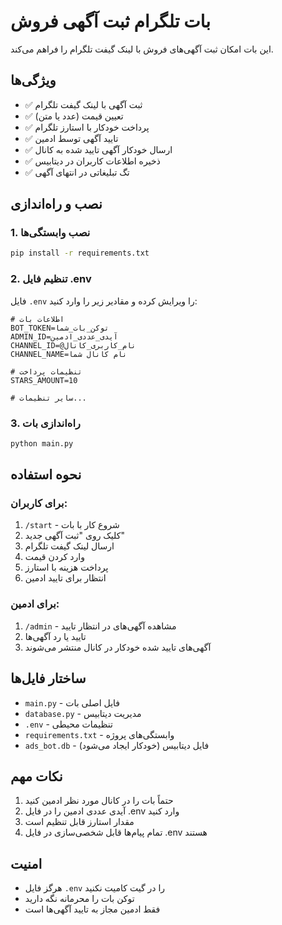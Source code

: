 # بات تلگرام ثبت آگهی فروش

این بات امکان ثبت آگهی‌های فروش با لینک گیفت تلگرام را فراهم می‌کند.

## ویژگی‌ها

- ✅ ثبت آگهی با لینک گیفت تلگرام
- ✅ تعیین قیمت (عدد یا متن)
- ✅ پرداخت خودکار با استارز تلگرام
- ✅ تایید آگهی توسط ادمین
- ✅ ارسال خودکار آگهی تایید شده به کانال
- ✅ ذخیره اطلاعات کاربران در دیتابیس
- ✅ تگ تبلیغاتی در انتهای آگهی

## نصب و راه‌اندازی

### 1. نصب وابستگی‌ها

```bash
pip install -r requirements.txt
```

### 2. تنظیم فایل .env

فایل `.env` را ویرایش کرده و مقادیر زیر را وارد کنید:

```env
# اطلاعات بات
BOT_TOKEN=توکن_بات_شما
ADMIN_ID=آیدی_عددی_ادمین
CHANNEL_ID=@نام_کاربری_کانال
CHANNEL_NAME=نام کانال شما

# تنظیمات پرداخت
STARS_AMOUNT=10

# سایر تنظیمات...
```

### 3. راه‌اندازی بات

```bash
python main.py
```

## نحوه استفاده

### برای کاربران:
1. `/start` - شروع کار با بات
2. کلیک روی "ثبت آگهی جدید"
3. ارسال لینک گیفت تلگرام
4. وارد کردن قیمت
5. پرداخت هزینه با استارز
6. انتظار برای تایید ادمین

### برای ادمین:
1. `/admin` - مشاهده آگهی‌های در انتظار تایید
2. تایید یا رد آگهی‌ها
3. آگهی‌های تایید شده خودکار در کانال منتشر می‌شوند

## ساختار فایل‌ها

- `main.py` - فایل اصلی بات
- `database.py` - مدیریت دیتابیس
- `.env` - تنظیمات محیطی
- `requirements.txt` - وابستگی‌های پروژه
- `ads_bot.db` - فایل دیتابیس (خودکار ایجاد می‌شود)

## نکات مهم

1. حتماً بات را در کانال مورد نظر ادمین کنید
2. آیدی عددی ادمین را در فایل .env وارد کنید
3. مقدار استارز قابل تنظیم است
4. تمام پیام‌ها قابل شخصی‌سازی در فایل .env هستند

## امنیت

- هرگز فایل `.env` را در گیت کامیت نکنید
- توکن بات را محرمانه نگه دارید
- فقط ادمین مجاز به تایید آگهی‌ها است